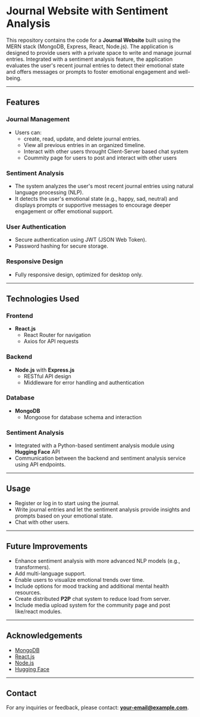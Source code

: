 # Journal Website with Sentiment Analysis

This repository contains the code for a **Journal Website** built using the MERN stack (MongoDB, Express, React, Node.js). The application is designed to provide users with a private space to write and manage journal entries. Integrated with a sentiment analysis feature, the application evaluates the user's recent journal entries to detect their emotional state and offers messages or prompts to foster emotional engagement and well-being.

---

## Features

### Journal Management
- Users can:
  - create, read, update, and delete journal entries.
  - View all previous entries in an organized timeline.
  - Interact with other users throught Client-Server based chat system
  - Coummity page for users to post and interact with other users

### Sentiment Analysis
- The system analyzes the user's most recent journal entries using natural language processing (NLP).
- It detects the user's emotional state (e.g., happy, sad, neutral) and displays prompts or supportive messages to encourage deeper engagement or offer emotional support.

### User Authentication
- Secure authentication using JWT (JSON Web Token).
- Password hashing for secure storage.

### Responsive Design
- Fully responsive design, optimized for desktop only.

---

## Technologies Used

### Frontend
- **React.js**
  - React Router for navigation
  - Axios for API requests

### Backend
- **Node.js** with **Express.js**
  - RESTful API design
  - Middleware for error handling and authentication

### Database
- **MongoDB**
  - Mongoose for database schema and interaction

### Sentiment Analysis
- Integrated with a Python-based sentiment analysis module using **Hugging Face** API
- Communication between the backend and sentiment analysis service using API endpoints.

---

## Usage
- Register or log in to start using the journal.
- Write journal entries and let the sentiment analysis provide insights and prompts based on your emotional state.
- Chat with other users.

---

## Future Improvements
- Enhance sentiment analysis with more advanced NLP models (e.g., transformers).
- Add multi-language support.
- Enable users to visualize emotional trends over time.
- Include options for mood tracking and additional mental health resources.
- Create distributed **P2P** chat system to reduce load from server.
- Include media upload system for the community page and post like/react modules.

---

## Acknowledgements
- [MongoDB](https://www.mongodb.com/)
- [React.js](https://reactjs.org/)
- [Node.js](https://nodejs.org/)
- [Hugging Face](https://huggingface.co/)

---

## Contact
For any inquiries or feedback, please contact: **your-email@example.com**.

